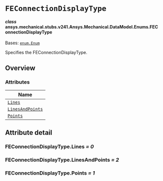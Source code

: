 # `FEConnectionDisplayType`



#### *class* ansys.mechanical.stubs.v241.Ansys.Mechanical.DataModel.Enums.FEConnectionDisplayType

Bases: [`enum.Enum`](https://docs.python.org/3/library/enum.html#enum.Enum)

Specifies the FEConnectionDisplayType.

<!-- !! processed by numpydoc !! -->

<a id="overview"></a>

## Overview

### Attributes

| Name |
| -------------------------------------------------------------------------------------------------------------------------------------------- |
| [`Lines`](../../../../../v242/Ansys/Mechanical/DataModel/Enums/FEConnectionDisplayType.md#FEConnectionDisplayType.Lines) |
| [`LinesAndPoints`](../../../../../v242/Ansys/Mechanical/DataModel/Enums/FEConnectionDisplayType.md#FEConnectionDisplayType.LinesAndPoints) |
| [`Points`](../../../../../v242/Ansys/Mechanical/DataModel/Enums/FEConnectionDisplayType.md#FEConnectionDisplayType.Points) |

<a id="attribute-detail"></a>

## Attribute detail

<a id="FEConnectionDisplayType.Lines"></a>

### FEConnectionDisplayType.Lines *= 0*

<a id="FEConnectionDisplayType.LinesAndPoints"></a>

### FEConnectionDisplayType.LinesAndPoints *= 2*

<a id="FEConnectionDisplayType.Points"></a>

### FEConnectionDisplayType.Points *= 1*


